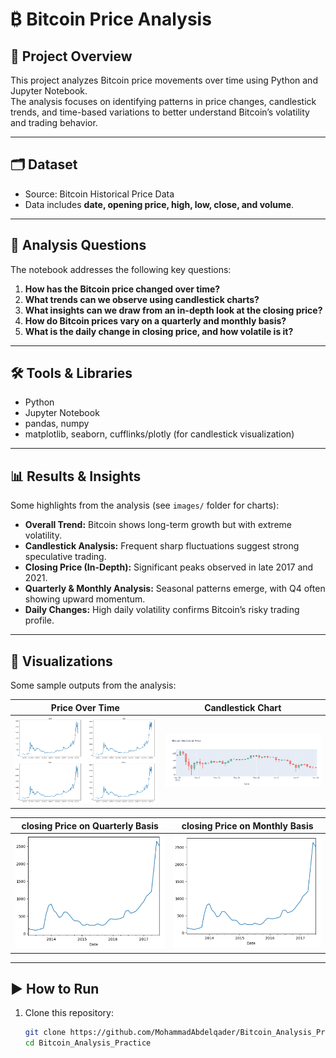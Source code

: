 # ₿ Bitcoin Price Analysis

## 📌 Project Overview
This project analyzes Bitcoin price movements over time using Python and Jupyter Notebook.  
The analysis focuses on identifying patterns in price changes, candlestick trends, and time-based variations to better understand Bitcoin’s volatility and trading behavior.

---

## 🗂 Dataset
- Source: Bitcoin Historical Price Data  
- Data includes **date, opening price, high, low, close, and volume**.

---

## 🎯 Analysis Questions
The notebook addresses the following key questions:
1. **How has the Bitcoin price changed over time?**  
2. **What trends can we observe using candlestick charts?**  
3. **What insights can we draw from an in-depth look at the closing price?**  
4. **How do Bitcoin prices vary on a quarterly and monthly basis?**  
5. **What is the daily change in closing price, and how volatile is it?**  

---

## 🛠 Tools & Libraries
- Python  
- Jupyter Notebook  
- pandas, numpy  
- matplotlib, seaborn, cufflinks/plotly (for candlestick visualization)  

---

## 📊 Results & Insights
Some highlights from the analysis (see `images/` folder for charts):  

- **Overall Trend:** Bitcoin shows long-term growth but with extreme volatility.  
- **Candlestick Analysis:** Frequent sharp fluctuations suggest strong speculative trading.  
- **Closing Price (In-Depth):** Significant peaks observed in late 2017 and 2021.  
- **Quarterly & Monthly Analysis:** Seasonal patterns emerge, with Q4 often showing upward momentum.  
- **Daily Changes:** High daily volatility confirms Bitcoin’s risky trading profile.  

---

## 📸 Visualizations
Some sample outputs from the analysis:

| Price Over Time | Candlestick Chart |
|-----------------|-------------------|
| ![Bitcoin Over Time](BI1.png) | ![Candlestick](BI2.png) |


|closing Price on Quarterly Basis | closing Price on Monthly Basis|
|-----------------|-------------------|
| ![Quarterly Basis](BI4.png) | ![Monthly Basis](BI4.png) |


---

## ▶️ How to Run
1. Clone this repository:
   ```bash
   git clone https://github.com/MohammadAbdelqader/Bitcoin_Analysis_Practice.git
   cd Bitcoin_Analysis_Practice
